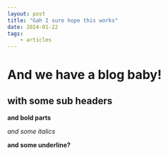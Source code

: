```yaml
---
layout: post
title: "Gah I sure hope this works"
date: 2024-01-22
tags: 
	- articles
---
```



# And we have a blog baby!

## with some sub headers

**and bold parts**


*and some italics*

__and some underline?__